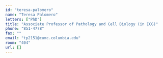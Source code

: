 ```yaml
---
id: "teresa-palomero"
name: "Teresa Palomero"
letters: ["PhD"]
title: "Associate Professor of Pathology and Cell Biology (in ICG)"
phone: "851-4778"
fax: ""
email: "tp2151@cumc.columbia.edu"
room: "404"
url: []
---
```


